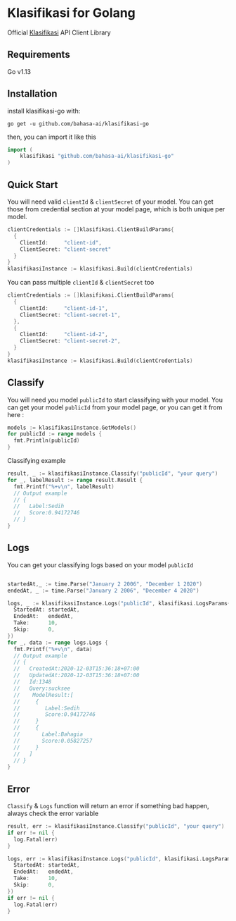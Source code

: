 # Klasifikasi for Golang

Official [Klasifikasi](https://klasifikasi.com/) API Client Library

## Requirements
Go v1.13
## Installation
install klasifikasi-go with:

`go get -u github.com/bahasa-ai/klasifikasi-go`

then, you can import it like this
```go
import (
	klasifikasi "github.com/bahasa-ai/klasifikasi-go"
)
```

## Quick Start

You will need valid `clientId` & `clientSecret` of your model. You can get those
from credential section at your model page, which is both unique per model.

```go
clientCredentials := []klasifikasi.ClientBuildParams{
  {
    ClientId:     "client-id",
    ClientSecret: "client-secret"
  }
}
klasifikasiInstance := klasifikasi.Build(clientCredentials)

```
You can pass multiple `clientId` & `clientSecret` too

```go
clientCredentials := []klasifikasi.ClientBuildParams{
  {
    ClientId:     "client-id-1",
    ClientSecret: "client-secret-1",
  },
  {
    ClientId:     "client-id-2",
    ClientSecret: "client-secret-2", 
  }
}
klasifikasiInstance := klasifikasi.Build(clientCredentials)

```

## Classify
You will need you model `publicId` to start classifying with your model. You can get your model `publicId` from your model page, or you can get it from here :
```go
models := klasifikasiInstance.GetModels()
for publicId := range models {
  fmt.Println(publicId)
}
```

Classifying example
```go
result, _ := klasifikasiInstance.Classify("publicId", "your query")
for _, labelResult := range result.Result {
  fmt.Printf("%+v\n", labelResult)
  // Output example
  // {
  //   Label:Sedih
  //   Score:0.94172746
  // }
}
```

## Logs
You can get your classifying logs based on your model `publicId`
```go

startedAt,_ := time.Parse("January 2 2006", "December 1 2020")
endedAt, _ := time.Parse("January 2 2006", "December 4 2020")

logs, _ := klasifikasiInstance.Logs("publicId", klasifikasi.LogsParams{
  StartedAt: startedAt,
  EndedAt:   endedAt,
  Take:      10,
  Skip:      0,
})
for _, data := range logs.Logs {
  fmt.Printf("%+v\n", data)
  // Output example
  // {
  //   CreatedAt:2020-12-03T15:36:18+07:00
  //   UpdatedAt:2020-12-03T15:36:18+07:00
  //   Id:1348
  //   Query:sucksee
  //    ModelResult:[
  //     {
  //        Label:Sedih 
  //        Score:0.94172746
  //     }
  //     {
  //       Label:Bahagia
  //       Score:0.05827257
  //     }
  //   ]
  // }
}
```

## Error
`Classify` & `Logs` function will return an error if something bad happen, always check the error variable
```go
result, err := klasifikasiInstance.Classify("publicId", "your query")
if err != nil {
  log.Fatal(err)
}
```

```go
logs, err := klasifikasiInstance.Logs("publicId", klasifikasi.LogsParams{
  StartedAt: startedAt,
  EndedAt:   endedAt,
  Take:      10,
  Skip:      0,
})
if err != nil {
  log.Fatal(err)
}
```

